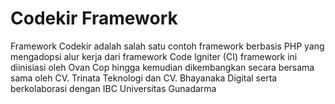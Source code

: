 Codekir Framework
=================

Framework Codekir adalah salah satu contoh framework berbasis PHP yang mengadopsi alur kerja dari framework Code Igniter (CI) framework ini diinisiasi oleh Ovan Cop hingga kemudian dikembangkan secara bersama sama oleh CV. Trinata Teknologi dan CV. Bhayanaka Digital serta berkolaborasi dengan IBC Universitas Gunadarma
